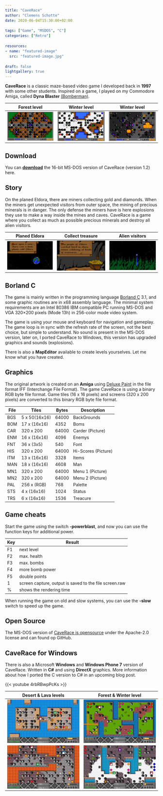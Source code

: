 ```yaml
---
title: "CaveRace"
author: "Clemens Schotte"
date: 2020-06-04T15:30:00+02:00

tags: ["Game", "MSDOS", "C"]
categories: ["Retro"]

resources:
- name: "featured-image"
  src: "featured-image.jpg"

draft: false
lightgallery: true
---
```


**CaveRace** is a classic maze-based video game I developed back in **1997** with some other students. Inspired on a game, I played on my Commodore Amiga, called **Dyna Blaster** [(Bomberman)](https://en.wikipedia.org/wiki/Bomberman_(1990_video_game)).

| Forest level               | Winter level               | Winter level             |
| -------------------------- | -------------------------- | -------------------      |
| ![Forest level](demo1.png) | ![Winter level](demo2.png) | ![Lava level](demo3.png) |

## Download

You can **[download](caverace-1.2-dos.zip)** the 16-bit MS-DOS version of CaveRace (version 1.2) here.

## Story

On the planed Eldora, there are miners collecting gold and diamonds. When the miners get unexpected visitors from outer space, the mining of precious minerals is in danger. The only defense the miners have is here explosions they use to make a way inside the mines and caves. CaveRace is a game where you collect as much as possible precious minerals and destroy all alien visitors.

| Planed Eldora                | Collect treasure                  | Alien visitors      |
| ---------------------------- | --------------------------------- | ------------------- |
| ![Planed Eldora](eldora.png) | ![Collect treasure](treasure.png) | ![Alien](alien.png) |

## Borland C

The game is mainly written in the programming language [Borland C](https://en.wikipedia.org/wiki/Borland_C%2B%2B) 3.1, and some graphic routines are in x68 assembly language. The minimal system requirements are an Intel 80386 IBM compatible PC running MS-DOS and VGA 320×200 pixels (Mode 13h) in 256-color mode video system.

The game is using your mouse and keyboard for navigation and gameplay. The game loop is in sync with the refresh rate of the screen, not the best choice, but simple to understand. No sound is present in the MS-DOS version, later on, I ported CaveRace to Windows, this version has upgraded graphics and sounds (explosions).

There is also a **MapEditor** available to create levels yourselves. Let me know what you have created.

## Graphics

The original artwork is created on an **Amiga** using [Deluxe Paint](https://en.wikipedia.org/wiki/Deluxe_Paint) in the file format IFF (Interchange File Format). The game CaveRace is using a binary RGB byte file format. Game tiles (16 x 16 pixels) and screens (320 x 200 pixels) are converted to this binary RGB byte file format.

| File | Tiles         | Bytes   | Description |
| ---- | ------------- | ------- | ----------- |
| BGS  | 5 x 50(16x16) | 64000   | BackGrounds
| BOM  | 17 x (16x16)  | 4352    | Boms
| CAR  | 320 x 200     | 64000   | Carder (Picture)
| ENM  | 16 x (16x16)  | 4096    | Enemys
| FNT  | 36 x (3x5)    | 540     | Font
| HIS  | 320 x 200     | 64000   | Hi-Scores (Picture)
| ITM  | 13 x (16x16)  | 3328    | Items
| MAN  | 18 x (16x16)  | 4608    | Man
| MN1  | 320 x 200     | 64000   | Menu 1 (Picture)
| MN2  | 320 x 200     | 64000   | Menu 2 (Picture)
| PAL  | 256 x (RGB)   | 768     | Palette
| STS  | 4 x (16x16)   | 1024    | Status
| TRS  | 6 x (16x16)   | 1536    | Treacure

## Game cheats

Start the game using the switch **-powerblast**, and now you can use the function keys for additional power.

| Key | Result |
| --- | ------ |
| F1  | next level
| F2  | max. health
| F3  | max. bombs
| F4  | more bomb power
| F5  | double points
| 1   | screen capture, output is saved to the file screen.raw
| %   | shows the rendering time

When running the game on old and slow systems, you can use the **-slow** switch to speed up the game.

## Open Source

The MS-DOS version of [CaveRace is opensource](https://github.com/cschotte/caverace) under the Apache-2.0 license and can found op GitHub.

## CaveRace for Windows

There is also a Microsoft **Windows** and **Windows Phone 7** version of CaveRace. Written in **C#** and using **DirectX** graphics. More information about how I ported the C version to C# in an upcoming blog post.

{{< youtube 4rbRBwpPcKs >}}

| Desert & Lava levels                             | Forest & Winter level                            |
| ------------------------------------------------ | ------------------------------------------------ |
| ![Desert level CaveRace for Windows](desert.jpg) | ![Forest level CaveRace for Windows](forest.jpg) |
| ![Lava level CaveRace for Windows](lava.jpg)     | ![Winter level CaveRace for Windows](winter.jpg) |
